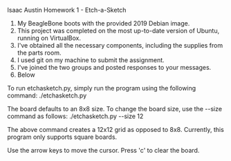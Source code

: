 Isaac Austin
Homework 1 - Etch-a-Sketch

1) My BeagleBone boots with the provided 2019 Debian image.
2) This project was completed on the most up-to-date version of Ubuntu, running on VirtualBox.
3) I've obtained all the necessary components, including the supplies from the parts room.
4) I used git on my machine to submit the assignment.
5) I've joined the two groups and posted responses to your messages.
6) Below

To run etchasketch.py, simply run the program using the following command:
	./etchasketch.py

The board defaults to an 8x8 size. To change the board size, use the --size command as follows:
	./etchasketch.py --size 12

The above command creates a 12x12 grid as opposed to 8x8. Currently, this program only supports square boards.

Use the arrow keys to move the cursor. Press 'c' to clear the board.